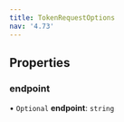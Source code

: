 ```yaml
---
title: TokenRequestOptions
nav: '4.73'
---
```


## Properties

### endpoint

• `Optional` **endpoint**: `string`
